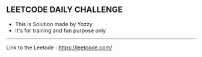 LEETCODE DAILY CHALLENGE
---------------------------
- This is Solution made by Yozzy
- It's for training and fun purpose only
---------------------------
Link to the Leetode : https://leetcode.com/

